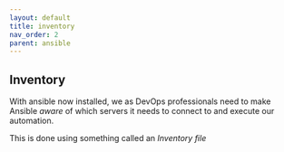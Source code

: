 ```yaml
---
layout: default
title: inventory
nav_order: 2
parent: ansible
---
```


## Inventory

With ansible now installed, we as DevOps professionals need to make Ansible _aware_ of which 
servers it needs to connect to and execute our automation. 

This is done using something called an _Inventory file_